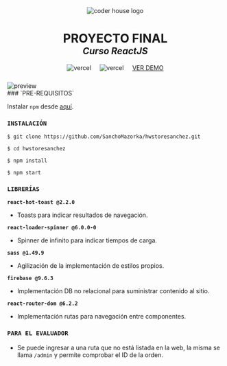 <div align='center'>
 <img src="https://www.greatplacetowork.com.ar/images/coderhouse-logo.png" alt="coder house logo">
 <h1 style='margin-bottom: 0px; border-bottom: none;'>PROYECTO FINAL</h1>
 <h2 style='margin-top: 0px;  border-bottom: none; font-style: Italic;'>Curso ReactJS</h2>
 <span style='display: flex; justify-content: center; gap: 20px;'>
	<img style='margin: auto 0;' src="https://vercelbadge.vercel.app/api/SanchoMazorka/hwstoresanchez" alt="vercel" >
	<img style='margin: auto 0;' src="https://img.shields.io/github/last-commit/SanchoMazorka/hwstoresanchez" alt="vercel" >
	<a href='https://hwstoresanchez.vercel.app/'>VER DEMO</a>
 </span>
</div>

<div style='align=center; margin-top: 25px;'>
<img src="https://github.com/SanchoMazorka/hwstoresanchez/blob/main/public/pictures/preview1.jpg?raw=true" alt="preview">
</div>
### `PRE-REQUISITOS`

Instalar `npm` desde [aquí](https://www.npmjs.com/).

### `INSTALACIÓN`

`$ git clone https://github.com/SanchoMazorka/hwstoresanchez.git`

`$ cd hwstoresanchez`

`$ npm install`

`$ npm start`

### `LIBRERÍAS`

**`react-hot-toast @2.2.0`**
* Toasts para indicar resultados de navegación.

**`react-loader-spinner @6.0.0-0`**
* Spinner de infinito para indicar tiempos de carga.

**`sass @1.49.9`**
* Agilización de la implementación de estilos propios.

**`firebase @9.6.3`**
* Implementación DB no relacional para suministrar contenido al sitio.

**`react-router-dom @6.2.2`**
* Implementación rutas para navegación entre componentes.

### `PARA EL EVALUADOR`
* Se puede ingresar a una ruta que no está listada en la web, la misma se llama `/admin` y permite comprobar el ID de la orden.